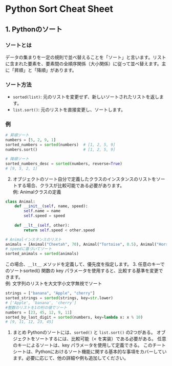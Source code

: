# Python Sort Cheat Sheet

## 1. Pythonのソート
### ソートとは
データの集まりを一定の規則で並べ替えることを「ソート」と言います。リストに含まれた要素を、要素間の全順序関係（大小関係）に従って並べ替えます。主に「昇順」と「降順」があります。

### ソート方法
- `sorted(list)`: 元のリストを変更せず、新しいソートされたリストを返します。
- `list.sort()`: 元のリストを直接変更し、ソートします。

### 例
```python
# 昇順ソート
numbers = [5, 2, 9, 1]
sorted_numbers = sorted(numbers)  # [1, 2, 5, 9]
numbers.sort()                    # [1, 2, 5, 9]

# 降順ソート
sorted_numbers_desc = sorted(numbers, reverse=True)  
# [9, 5, 2, 1]
```
2. オブジェクトのソート自分で定義したクラスのインスタンスのリストをソートする場合、クラスが比較可能である必要があります。  
例: Animalクラスの定義
```python
class Animal:
    def __init__(self, name, speed):
        self.name = name
        self.speed = speed
      
    def __lt__(self, other):
        return self.speed < other.speed

# Animalインスタンスのリスト
animals = [Animal("Cheetah", 70), Animal("Tortoise", 0.5), Animal("Horse", 30)]
# speedに基づいてソート
sorted_animals = sorted(animals)  
```
この場合、`__lt__` メソッドを定義して、優先度を指定します。
3. 任意のキーでのソートsorted() 関数の key パラメータを使用すると、比較する基準を変更できます。  
例: 文字列のリストを大文字小文字無視でソート
```python
strings = ["banana", "Apple", "cherry"]
sorted_strings = sorted(strings, key=str.lower)  
# ['Apple', 'banana', 'cherry']
#整数のリストを1の桁の値でソート
numbers = [23, 45, 12, 9, 11]
sorted_by_last_digit = sorted(numbers, key=lambda x: x % 10)  
# [9, 11, 12, 23, 45]
```
1. まとめ
Pythonのソートには、`sorted()` と `list.sort()` の2つがある。
オブジェクトをソートするには、比較可能（< を実装）である必要がある。
任意のキーによるソートは、key パラメータを使用して定義できる。
このチートシートは、Pythonにおけるソート機能に関する基本的な事項をカバーしています。必要に応じて、他の詳細や例も追加してください。